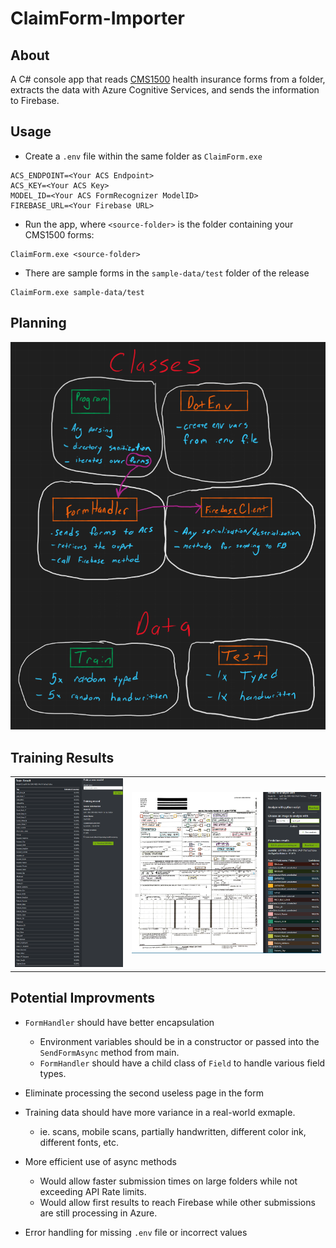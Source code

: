 # ClaimForm-Importer

## About
A C# console app that reads [CMS1500](https://www.cms.gov/Medicare/CMS-Forms/CMS-Forms/CMS-Forms-Items/CMS1188854) health insurance forms from a folder, extracts the data with Azure Cognitive Services, and sends the information to Firebase.

## Usage
- Create a `.env` file within the same folder as `ClaimForm.exe`
```env
ACS_ENDPOINT=<Your ACS Endpoint>
ACS_KEY=<Your ACS Key>
MODEL_ID=<Your ACS FormRecognizer ModelID>
FIREBASE_URL=<Your Firebase URL>
```
- Run the app, where `<source-folder>` is the folder containing your CMS1500 forms:
```
ClaimForm.exe <source-folder>
```
- There are sample forms in the `sample-data/test` folder of the release
```
ClaimForm.exe sample-data/test
```
## Planning
<img src="img/whiteboard.png">

## Training Results
<table>
  <tr>
    <td>
      <img src="img/screen1.png">
    </td>
    <td>
      <img src="img/screen2.png">
    </td>
  </tr>
 </table>


## Potential Improvments
- `FormHandler` should have better encapsulation
  - Environment variables should be in a constructor or passed into the `SendFormAsync` method from main.
  - `FormHandler` should have a child class of `Field` to handle various field types.

- Eliminate processing the second useless page in the form

- Training data should have more variance in a real-world exmaple. 
  - ie. scans, mobile scans, partially handwritten, different color ink, different fonts, etc.

- More efficient use of async methods
  - Would allow faster submission times on large folders while not exceeding API Rate limits. 
  - Would allow first results to reach Firebase while other submissions are still processing in Azure.

- Error handling for missing `.env` file or incorrect values
